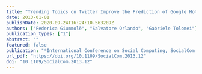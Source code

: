 ```yaml
---
title: "Trending Topics on Twitter Improve the Prediction of Google Hot Queries"
date: 2013-01-01
publishDate: 2020-09-24T16:24:10.563289Z
authors: ["Federica Giummolè", "Salvatore Orlando", "Gabriele Tolomei"]
publication_types: ["1"]
abstract: ""
featured: false
publication: "*International Conference on Social Computing, SocialCom 2013, SocialCom/PASSAT/BigData/EconCom/BioMedCom 2013, Washington, DC, USA, 8-14 September, 2013*"
url_pdf: "https://doi.org/10.1109/SocialCom.2013.12"
doi: "10.1109/SocialCom.2013.12"
---
```


